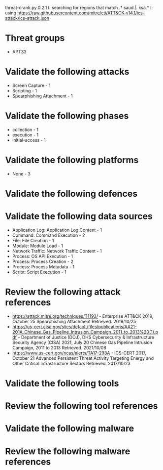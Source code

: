 threat-crank.py 0.2.1
I: searching for regions that match .* saud.*|.* ksa.*
I: using https://raw.githubusercontent.com/mitre/cti/ATT&CK-v14.1/ics-attack/ics-attack.json
# Threat groups

* APT33

# Validate the following attacks

* Screen Capture - 1
* Scripting - 1
* Spearphishing Attachment - 1

# Validate the following phases

* collection - 1
* execution - 1
* initial-access - 1

# Validate the following platforms

* None - 3

# Validate the following defences


# Validate the following data sources

* Application Log: Application Log Content - 1
* Command: Command Execution - 2
* File: File Creation - 1
* Module: Module Load - 1
* Network Traffic: Network Traffic Content - 1
* Process: OS API Execution - 1
* Process: Process Creation - 2
* Process: Process Metadata - 1
* Script: Script Execution - 1

# Review the following attack references

* https://attack.mitre.org/techniques/T1193/ - Enterprise ATT&CK 2019, October 25 Spearphishing Attachment Retrieved. 2019/10/25 
* https://us-cert.cisa.gov/sites/default/files/publications/AA21-201A_Chinese_Gas_Pipeline_Intrusion_Campaign_2011_to_2013%20(1).pdf - Department of Justice (DOJ), DHS Cybersecurity & Infrastructure Security Agency (CISA) 2021, July 20 Chinese Gas Pipeline Intrusion Campaign, 2011 to 2013 Retrieved. 2021/10/08 
* https://www.us-cert.gov/ncas/alerts/TA17-293A - ICS-CERT 2017, October 21 Advanced Persistent Threat Activity Targeting Energy and Other Critical Infrastructure Sectors Retrieved. 2017/10/23 

# Validate the following tools


# Review the following tool references


# Validate the following malware


# Review the following malware references


